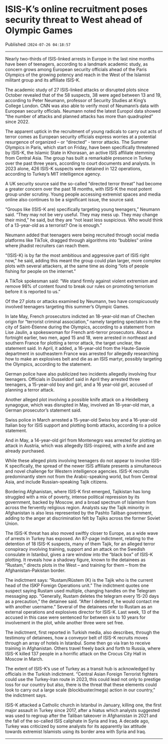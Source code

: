 # ISIS-K’s online recruitment poses security threat to West ahead of Olympic Games

Published :`2024-07-26 04:18:57`

---

Nearly two-thirds of ISIS-linked arrests in Europe in the last nine months have been of teenagers, according to a landmark academic study, as concern grows among European security officials ahead of the Paris Olympics of the growing potency and reach in the West of the Islamist militant group and its affiliate ISIS-K.

The academic study of 27 ISIS-linked attacks or disrupted plots since October revealed that of the 58 suspects, 38 were aged between 13 and 19, according to Peter Neumann, professor of Security Studies at King’s College London. CNN was also able to verify most of Neumann’s data with European security officials. Neumann noted the latest Europol data showed “the number of attacks and planned attacks has more than quadrupled” since 2022.

The apparent uptick in the recruitment of young radicals to carry out acts of terror comes as European security officials express worries at a potential resurgence of organized – or “directed” - terror attacks. The Summer Olympics in Paris, which start on Friday, have been specifically threatened by ISIS-K, the Islamic State in Khorasan, an active ISIS affiliate stemming from Central Asia. The group has built a remarkable presence in Turkey over the past three years, according to court documents and analysts. In 2023 alone, 426 ISIS-K suspects were detained in 122 operations, according to Turkey’s MIT intelligence agency.

A UK security source said the so-called “directed terror threat” had become a greater concern over the past 18 months, with ISIS-K the most potent group under scrutiny. Young people accessing extremist spaces and media online also continues to be a significant issue, the source said.

“Groups like (ISIS-K are) specifically targeting young teenagers,” Neumann said. “They may not be very useful. They may mess up. They may change their mind,” he said, but they are “not least less suspicious. Who would think of a 13-year-old as a terrorist? One is enough.”

Neumann added that teenagers were being recruited through social media platforms like TikTok, dragged through algorithms into “bubbles” online where jihadist recruiters can reach them.

“(ISIS-K) is by far the most ambitious and aggressive part of ISIS right now,” he said, adding this meant the group could plan larger, more complex plots with several attackers, at the same time as doing “lots of people fishing for people on the internet.”

A TikTok spokesman said: “We stand firmly against violent extremism and remove 98% of content found to break our rules on promoting terrorism before it is reported to us.”

Of the 27 plots or attacks examined by Neumann, two have conspicuously involved teenagers targeting this summer’s Olympic Games.

In late May, French prosecutors indicted an 18-year-old man of Chechen origin for “terrorist criminal association,” namely targeting spectators in the city of Saint-Étienne during the Olympics, according to a statement from Lise Jaulin, a spokeswoman for French anti-terror prosecutors. About a fortnight earlier, two men, aged 15 and 18, were arrested in northeast and southern France for plotting a terror attack, the target unclear, the statement said. In April, it added, a 16-year-old from the Haute-Savoie department in southeastern France was arrested for allegedly researching how to make an explosives belt and die as an ISIS martyr, possibly targeting the Olympics, according to the statement.

German police have also publicized two incidents allegedly involving four teenagers. Officials in Dusseldorf said in April they arrested three teenagers, a 15-year-old boy and girl, and a 16 year-old girl, accused of planning a terror attack.

Another alleged plot involving a possible knife attack on a Heidelberg synagogue, which was disrupted in May, involved an 18-year-old man, a German prosecutor’s statement said.

Swiss police in March arrested a 15-year-old Swiss boy and a 16-year-old Italian boy for ISIS support and plotting bomb attacks, according to a police statement.

And in May, a 14-year-old girl from Montenegro was arrested for plotting an attack in Austria, which was allegedly ISIS-inspired, with a knife and axe already purchased.

While these alleged plots involving teenagers do not appear to involve ISIS-K specifically, the spread of the newer ISIS affiliate presents a simultaneous and novel challenge for Western intelligence agencies. ISIS-K recruits predominantly stem not from the Arabic-speaking world, but from Central Asia, and include Russian-speaking Tajik citizens.

Bordering Afghanistan, where ISIS-K first emerged, Tajikistan has long struggled with a mix of poverty, intense political repression by its government, backed by Moscow, and a broad spectrum of Islamism from across the fervently religious region. Analysts say the Tajik minority in Afghanistan is also less represented by the Pashto Taliban government, adding to the anger at discrimination felt by Tajiks across the former Soviet Union.

The ISIS-K threat has also moved swiftly closer to Europe, as a wide wave of arrests in Turkey has exposed. An 87-page indictment, relating to the detention of 18 ISIS-K suspects, many of them Tajik, for an alleged terror conspiracy involving training, support and an attack on the Swedish consulate in Istanbul, gives a rare window into the “black box” of ISIS-K plotting. It reveals how a shadowy figure, known to the detainees as “Rustam,” directs plots in the West – and training for them – from the Afghanistan-Pakistan border.

The indictment says: “Rustam/Rüstem (K) is the Tajik who is the current head of the ISKP Foreign Operations unit.” The indictment quotes one suspect saying Rustam used multiple, changing handles on the Telegram messaging app. “Generally, Rustam deletes the telegram every 15-20 days as a precaution,” the detainee said. “After I deleted it, he would contact me with another username.” Several of the detainees refer to Rustam as an external operations and explosives director for ISIS-K. Last week, 13 of the accused in this case were sentenced for between six to 10 years for involvement in the plot, while another three were set free.

The indictment, first reported in Turkish media, also describes, through the testimony of detainees, how a conveyor belt of ISIS-K recruits moves through an array of hotels in Istanbul. Some then go via Iran to receive training in Afghanistan. Others travel freely back and forth to Russia, where ISIS-K killed 137 people in a horrific attack on the Crocus City Hall in Moscow in March.

The extent of ISIS-K’s use of Turkey as a transit hub is acknowledged by officials in the Turkish indictment. “Central Asian Foreign Terrorist fighters could use the Turkey-Iran route in 2023, this could lead not only to prestige loss for our country but also, there is the threat that these elements could look to carry out a large scale (blockbuster/mega) action in our country,” the indictment says.

ISIS-K attacked a Catholic church in Istanbul in January, killing one, the first major assault in Turkey since 2017, after a hiatus which analysts suggested was used to regroup after the Taliban takeover in Afghanistan in 2021 and the fall of the so-called ISIS caliphate in Syria and Iraq. A decade ago, Turkey was criticized by some analysts for its apparently lax attitude towards extremist Islamists using its border area with Syria and Iraq.

---

